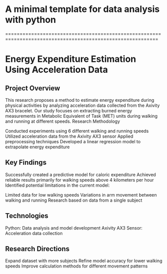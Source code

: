 
# A minimal template for data analysis with python 

===========================================================================================================
# Energy Expenditure Estimation Using Acceleration Data

## Project Overview
This research proposes a method to estimate energy expenditure during physical activities by analyzing acceleration data collected from the Axivity AX3 bracelet. Our study focuses on extracting burned energy measurements in Metabolic Equivalent of Task (MET) units during walking and running at different speeds.
Research Methodology

Conducted experiments using 6 different walking and running speeds
Utilized acceleration data from the Axivity AX3 sensor
Applied preprocessing techniques
Developed a linear regression model to extrapolate energy expenditure

## Key Findings

Successfully created a predictive model for caloric expenditure
Achieved reliable results primarily for walking speeds above 4 kilometers per hour
Identified potential limitations in the current model:

Limited data for low walking speeds
Variations in arm movement between walking and running
Research based on data from a single subject



## Technologies

Python: Data analysis and model development
Axivity AX3 Sensor: Acceleration data collection

## Research Directions

Expand dataset with more subjects
Refine model accuracy for lower walking speeds
Improve calculation methods for different movement patterns

